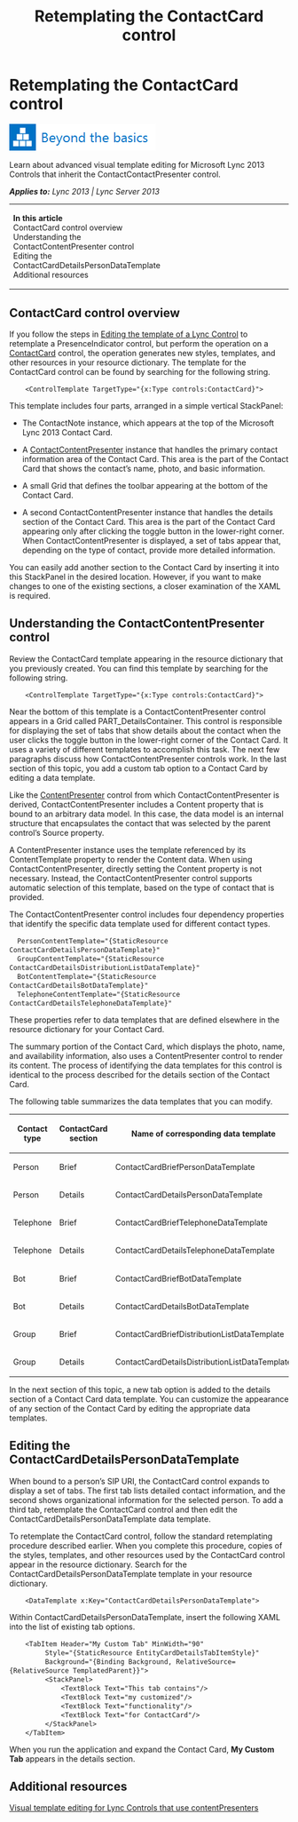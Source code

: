 ﻿---
title: Retemplating the ContactCard control
TOCTitle: Retemplating the ContactCard control
ms:assetid: bd545e3b-6ebe-420e-a0a2-c7a7003de68c
ms:mtpsurl: https://msdn.microsoft.com/en-us/library/JJ945577(v=office.15)
ms:contentKeyID: 51541396
ms.date: 07/24/2014
mtps_version: v=office.15
dev_langs:
- xaml
---

# Retemplating the ContactCard control

![Beyond the basics topic](images/JJ945548.mod_icon_beyondbasics_long(Office.15).png "Beyond the basics topic")

Learn about advanced visual template editing for Microsoft Lync 2013 Controls that inherit the ContactContactPresenter control.


_**Applies to:** Lync 2013 | Lync Server 2013_

<table>
<colgroup>
<col style="width: 50%" />
<col style="width: 50%" />
</colgroup>
<tbody>
<tr class="odd">
<td><p><strong>In this article</strong><br />
ContactCard control overview<br />
Understanding the ContactContentPresenter control<br />
Editing the ContactCardDetailsPersonDataTemplate<br />
Additional resources</p></td>
<td><p></p></td>
</tr>
</tbody>
</table>


## ContactCard control overview

If you follow the steps in [Editing the template of a Lync Control](editing-the-template-of-a-lync-control.md) to retemplate a PresenceIndicator control, but perform the operation on a [ContactCard](contactcard-class-microsoft-lync-controls_1.md) control, the operation generates new styles, templates, and other resources in your resource dictionary. The template for the ContactCard control can be found by searching for the following string.

``` xaml
    <ControlTemplate TargetType="{x:Type controls:ContactCard}">
```

This template includes four parts, arranged in a simple vertical StackPanel:

  - The ContactNote instance, which appears at the top of the Microsoft Lync 2013 Contact Card.

  - A [ContactContentPresenter](contactcontentpresenter-class-microsoft-lync-controls_1.md) instance that handles the primary contact information area of the Contact Card. This area is the part of the Contact Card that shows the contact’s name, photo, and basic information.

  - A small Grid that defines the toolbar appearing at the bottom of the Contact Card.

  - A second ContactContentPresenter instance that handles the details section of the Contact Card. This area is the part of the Contact Card appearing only after clicking the toggle button in the lower-right corner. When ContactContentPresenter is displayed, a set of tabs appear that, depending on the type of contact, provide more detailed information.

You can easily add another section to the Contact Card by inserting it into this StackPanel in the desired location. However, if you want to make changes to one of the existing sections, a closer examination of the XAML is required.

## Understanding the ContactContentPresenter control

Review the ContactCard template appearing in the resource dictionary that you previously created. You can find this template by searching for the following string.

``` xaml
    <ControlTemplate TargetType="{x:Type controls:ContactCard}">
```

Near the bottom of this template is a ContactContentPresenter control appears in a Grid called PART\_DetailsContainer. This control is responsible for displaying the set of tabs that show details about the contact when the user clicks the toggle button in the lower-right corner of the Contact Card. It uses a variety of different templates to accomplish this task. The next few paragraphs discuss how ContactContentPresenter controls work. In the last section of this topic, you add a custom tab option to a Contact Card by editing a data template.

Like the [ContentPresenter](http://msdn2.microsoft.com/en-us/library/ms609804) control from which ContactContentPresenter is derived, ContactContentPresenter includes a Content property that is bound to an arbitrary data model. In this case, the data model is an internal structure that encapsulates the contact that was selected by the parent control’s Source property.

A ContentPresenter instance uses the template referenced by its ContentTemplate property to render the Content data. When using ContactContentPresenter, directly setting the Content property is not necessary. Instead, the ContactContentPresenter control supports automatic selection of this template, based on the type of contact that is provided.

The ContactContentPresenter control includes four dependency properties that identify the specific data template used for different contact types.

``` xaml
  PersonContentTemplate="{StaticResource ContactCardDetailsPersonDataTemplate}" 
  GroupContentTemplate="{StaticResource ContactCardDetailsDistributionListDataTemplate}" 
  BotContentTemplate="{StaticResource ContactCardDetailsBotDataTemplate}" 
  TelephoneContentTemplate="{StaticResource ContactCardDetailsTelephoneDataTemplate}" 
```

These properties refer to data templates that are defined elsewhere in the resource dictionary for your Contact Card.

The summary portion of the Contact Card, which displays the photo, name, and availability information, also uses a ContentPresenter control to render its content. The process of identifying the data templates for this control is identical to the process described for the details section of the Contact Card.

The following table summarizes the data templates that you can modify.

<table>
<colgroup>
<col style="width: 33%" />
<col style="width: 33%" />
<col style="width: 33%" />
</colgroup>
<thead>
<tr class="header">
<th><p>Contact type</p></th>
<th><p>ContactCard section</p></th>
<th><p>Name of corresponding data template</p></th>
</tr>
</thead>
<tbody>
<tr class="odd">
<td><p>Person</p></td>
<td><p>Brief</p></td>
<td><p>ContactCardBriefPersonDataTemplate</p></td>
</tr>
<tr class="even">
<td><p>Person</p></td>
<td><p>Details</p></td>
<td><p>ContactCardDetailsPersonDataTemplate</p></td>
</tr>
<tr class="odd">
<td><p>Telephone</p></td>
<td><p>Brief</p></td>
<td><p>ContactCardBriefTelephoneDataTemplate</p></td>
</tr>
<tr class="even">
<td><p>Telephone</p></td>
<td><p>Details</p></td>
<td><p>ContactCardDetailsTelephoneDataTemplate</p></td>
</tr>
<tr class="odd">
<td><p>Bot</p></td>
<td><p>Brief</p></td>
<td><p>ContactCardBriefBotDataTemplate</p></td>
</tr>
<tr class="even">
<td><p>Bot</p></td>
<td><p>Details</p></td>
<td><p>ContactCardDetailsBotDataTemplate</p></td>
</tr>
<tr class="odd">
<td><p>Group</p></td>
<td><p>Brief</p></td>
<td><p>ContactCardBriefDistributionListDataTemplate</p></td>
</tr>
<tr class="even">
<td><p>Group</p></td>
<td><p>Details</p></td>
<td><p>ContactCardDetailsDistributionListDataTemplate</p></td>
</tr>
</tbody>
</table>


In the next section of this topic, a new tab option is added to the details section of a Contact Card data template. You can customize the appearance of any section of the Contact Card by editing the appropriate data templates.

## Editing the ContactCardDetailsPersonDataTemplate

When bound to a person’s SIP URI, the ContactCard control expands to display a set of tabs. The first tab lists detailed contact information, and the second shows organizational information for the selected person. To add a third tab, retemplate the ContactCard control and then edit the ContactCardDetailsPersonDataTemplate data template.

To retemplate the ContactCard control, follow the standard retemplating procedure described earlier. When you complete this procedure, copies of the styles, templates, and other resources used by the ContactCard control appear in the resource dictionary. Search for the ContactCardDetailsPersonDataTemplate template in your resource dictionary.

``` xaml
    <DataTemplate x:Key="ContactCardDetailsPersonDataTemplate">
```

Within ContactCardDetailsPersonDataTemplate, insert the following XAML into the list of existing tab options.

``` xaml
    <TabItem Header="My Custom Tab" MinWidth="90"
         Style="{StaticResource EntityCardDetailsTabItemStyle}" 
         Background="{Binding Background, RelativeSource={RelativeSource TemplatedParent}}">
         <StackPanel>
             <TextBlock Text="This tab contains"/>
             <TextBlock Text="my customized"/>
             <TextBlock Text="functionality"/>
             <TextBlock Text="for ContactCard"/>
         </StackPanel>
    </TabItem>
```

When you run the application and expand the Contact Card, **My Custom Tab** appears in the details section.

## Additional resources

[Visual template editing for Lync Controls that use contentPresenters](visual-template-editing-for-lync-controls-that-use-contentpresenters.md)

